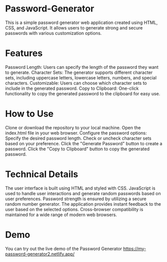 # Password-Generator

This is a simple password generator web application created using HTML, CSS, and JavaScript. It allows users to generate strong and secure passwords with various customization options.

# Features

Password Length: Users can specify the length of the password they want to generate.
Character Sets: The generator supports different character sets, including uppercase letters, lowercase letters, numbers, and special characters.
Customizable: Users can choose which character sets to include in the generated password.
Copy to Clipboard: One-click functionality to copy the generated password to the clipboard for easy use.

# How to Use

Clone or download the repository to your local machine.
Open the index.html file in your web browser.
Configure the password options:
Specify the desired password length.
Check or uncheck character sets based on your preference.
Click the "Generate Password" button to create a password.
Click the "Copy to Clipboard" button to copy the generated password.

# Technical Details

The user interface is built using HTML and styled with CSS.
JavaScript is used to handle user interactions and generate random passwords based on user preferences.
Password strength is ensured by utilizing a secure random number generator.
The application provides instant feedback to the user based on the selected options.
Cross-browser compatibility is maintained for a wide range of modern web browsers.

# Demo
You can try out the live demo of the Password Generator https://my-password-generator2.netlify.app/
